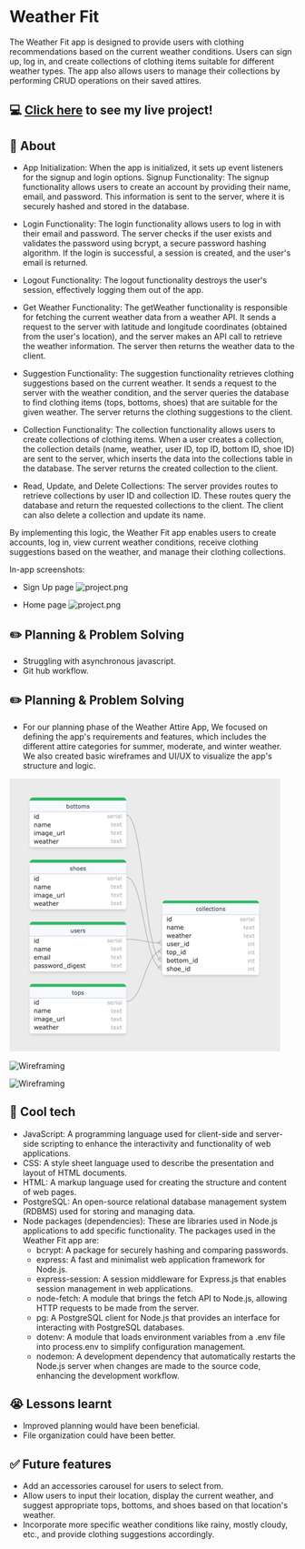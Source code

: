 # Weather Fit
The Weather Fit app is designed to provide users with clothing recommendations based on the current weather conditions. Users can sign up, log in, and create collections of clothing items suitable for different weather types. The app also allows users to manage their collections by performing CRUD operations on their saved attires.
## :computer: [Click here](https://weather-app-mj0p.onrender.com/) to see my live project!

## :page_facing_up: About

- App Initialization: When the app is initialized, it sets up event listeners for the signup and login options.
Signup Functionality: The signup functionality allows users to create an account by providing their name, email, and password. This information is sent to the server, where it is securely hashed and stored in the database.

- Login Functionality: The login functionality allows users to log in with their email and password. The server checks if the user exists and validates the password using bcrypt, a secure password hashing algorithm. If the login is successful, a session is created, and the user's email is returned.

- Logout Functionality: The logout functionality destroys the user's session, effectively logging them out of the app.

- Get Weather Functionality: The getWeather functionality is responsible for fetching the current weather data from a weather API. It sends a request to the server with latitude and longitude coordinates (obtained from the user's location), and the server makes an API call to retrieve the weather information. The server then returns the weather data to the client.

- Suggestion Functionality: The suggestion functionality retrieves clothing suggestions based on the current weather. It sends a request to the server with the weather condition, and the server queries the database to find clothing items (tops, bottoms, shoes) that are suitable for the given weather. The server returns the clothing suggestions to the client.

- Collection Functionality: The collection functionality allows users to create collections of clothing items. When a user creates a collection, the collection details (name, weather, user ID, top ID, bottom ID, shoe ID) are sent to the server, which inserts the data into the collections table in the database. The server returns the created collection to the client.

- Read, Update, and Delete Collections: The server provides routes to retrieve collections by user ID and collection ID. These routes query the database and return the requested collections to the client. The client can also delete a collection and update its name.

By implementing this logic, the Weather Fit app enables users to create accounts, log in, view current weather conditions, receive clothing suggestions based on the weather, and manage their clothing collections.


In-app screenshots:
- Sign Up page
![project.png](https://raw.githubusercontent.com/humnazee/Weather-app/7d93fa59da1d18b6d4c88ad8c57b3f146ee8cc6e/signin.png)

- Home page
![project.png](https://raw.githubusercontent.com/humnazee/Weather-app/7d93fa59da1d18b6d4c88ad8c57b3f146ee8cc6e/home.png)
## :pencil2: Planning & Problem Solving
- Struggling with asynchronous javascript.
- Git hub workflow.

## :pencil2: Planning & Problem Solving
- For our planning phase of the Weather Attire App, We focused on defining the app's requirements and features, which includes the different attire categories for summer, moderate, and winter weather. We also created basic wireframes and UI/UX to visualize the app's structure and logic.

![Wireframing](https://raw.githubusercontent.com/arisa010/Weather-app/de10b5040513e5bf7789385026d7c44d3541c99d/image%20(1).png)

![Wireframing](https://raw.githubusercontent.com/humnazee/Weather-app/de10b5040513e5bf7789385026d7c44d3541c99d/image.png)

![Wireframing](https://raw.githubusercontent.com/humnazee/Weather-app/de10b5040513e5bf7789385026d7c44d3541c99d/image%20(2).png)

## :rocket: Cool tech
- JavaScript: A programming language used for client-side and server-side scripting to enhance the interactivity and functionality of web applications.
- CSS: A style sheet language used to describe the presentation and layout of HTML documents.
- HTML: A markup language used for creating the structure and content of web pages.
- PostgreSQL: An open-source relational database management system (RDBMS) used for storing and managing data.
- Node packages (dependencies): These are libraries used in Node.js applications to add specific functionality. The packages used in the Weather Fit app are: 
    - bcrypt: A package for securely hashing and comparing passwords.
    - express: A fast and minimalist web application framework for Node.js.
    - express-session: A session middleware for Express.js that enables session management in web applications.
    - node-fetch: A module that brings the fetch API to Node.js, allowing HTTP requests to be made from the server.
    - pg: A PostgreSQL client for Node.js that provides an interface for interacting with PostgreSQL databases.
    - dotenv: A module that loads environment variables from a .env file into process.env to simplify configuration management.
    - nodemon: A development dependency that automatically restarts the Node.js server when changes are made to the source code, enhancing the development workflow.


## :sob: Lessons learnt
- Improved planning would have been beneficial.
- File organization could have been better.

## :white_check_mark: Future features
- Add an accessories carousel for users to select from.
- Allow users to input their location, display the current weather, and suggest appropriate tops, bottoms, and shoes based on that location's weather.
- Incorporate more specific weather conditions like rainy, mostly cloudy, etc., and provide clothing suggestions accordingly.


